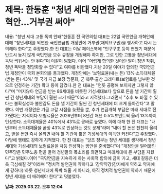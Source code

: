 # **제목: 한동훈 "청년 세대 외면한 국민연금 개혁안…거부권 써야"**

  내용: "청년 세대 고통 독박 안돼"한동훈 전 국민의힘 대표는 22일 국민연금 개혁안에 대해 "청년세대를 외면한 국민연금법 개정안에 거부권(재의요구권)을 행사하고 다시 논의해야 한다"고 주장했다.한 전 대표는 이날 페이스북에 "인구구조 등이 변했기 때문에 반드시 늦지 않게 국민연금 모수 규정을 개정해야 하지만, 그로 인한 고통을 청년세대에 독박 씌워서는 안 된다"며 이같이 밝혔다. 이어 "어렵게 합의한 것이란 말이 청년 착취, 청년 독박을 정당화할 수 없다"고 여야를 비판했다.지난 20일 여야가 합의한 국민연금법 개정안이 국회 본회의를 통과했다. 개정안에는 '보험료율(내는 돈) 13%·소득대체율(받는 돈) 43%' 및 국가 지급 보장 명문화, 군 복무·출산 크레디트(보험료를 납부한 것으로 인정하는 기간) 확대 등이 담겼다.한 전 대표는 "언뜻 공평해 보이지만 그렇지 않다"며 "머지않아 연금을 받는 86세대를 비롯한 기성세대보다 앞으로 돈을 낼 기간이 훨씬 긴 청년세대의 부담이 훨씬 크기 때문"이라고 지적했다.그러면서 "추후 또 바뀔 수 있다는 불확실성과 불안감도 돈을 낼 기간이 훨씬 긴 청년세대에 더 크게 돌아간다"고 말했다. 이번 개정안은 기금 고갈 시점을 늦췄을 뿐, 추가 연금개혁 부담은 미래 세대로 전가됐다는 지적이다.보혐료율은 2026년부터 8년간 매년 0.5%포인트씩 올려 13%까지 인상한다. 소득대체율은 40%에서 43%로 곧바로 높였다. 이에 대해 한 전 대표는 "내년부터 소득대체율을 곧장 43%로 인상하는 것도 문제"라며 "내야 할 돈은 천천히 올리고, 받을 돈만 즉시 올리면 내야 할 기간이 짧은 기성세대의 이득만 커진다"고 주장했다.야당에 행태도 강하게 지적했다. 한 전 대표는 "당초 정부는 청년 세대를 생각해서 청년 세대와 기성세대의 보험료율을 차등 인상하는 방안을 준비했다"며 "개정안을 밀어붙인 민주당은 민주노총 편을 들어 청년들의 목소리를 외면하고 미래세대에 큰 부담을 지웠다"고 밝혔다.이어 "국민연금을 지속하게 하는 사회적 합의에 금이 가고, 세대 갈등은 더욱 극심해질 것"이라며 "정치적 발언권이 약하다고 '강약약강(강자에게 약하고 약자에게 강하다)'하듯 청년세대에 독박 씌울 게 아니라, 아직 정치적 발언권이 약하기 때문에 청년 세대를 더 배려해야 한다"고 덧붙였다.

  **날짜: 2025.03.22. 오후 12:04**